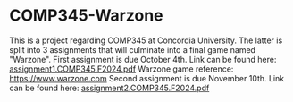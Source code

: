# COMP345-Warzone
This is a project regarding COMP345 at Concordia University.
The latter is split into 3 assignments that will culminate into a final game named "Warzone".
First assignment is due October 4th. Link can be found here: [assignment1.COMP345.F2024.pdf](https://github.com/user-attachments/files/16937525/assignment1.COMP345.F2024.pdf)
Warzone game reference: https://www.warzone.com 
Second assignment is due November 10th. Link can be found here: [assignment2.COMP345.F2024.pdf](https://github.com/user-attachments/files/17298034/assignment2.COMP345.F2024.pdf)


